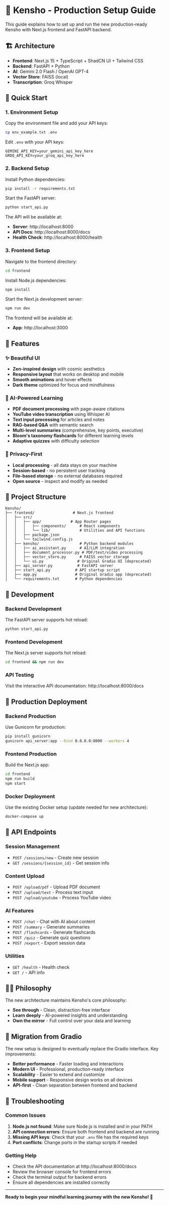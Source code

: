 # 🌌 Kensho - Production Setup Guide

This guide explains how to set up and run the new production-ready Kensho with Next.js frontend and FastAPI backend.

## 🏗️ Architecture

- **Frontend**: Next.js 15 + TypeScript + ShadCN UI + Tailwind CSS
- **Backend**: FastAPI + Python
- **AI**: Gemini 2.0 Flash / OpenAI GPT-4
- **Vector Store**: FAISS (local)
- **Transcription**: Groq Whisper

## 🚀 Quick Start

### 1. Environment Setup

Copy the environment file and add your API keys:

```bash
cp env_example.txt .env
```

Edit `.env` with your API keys:
```
GEMINI_API_KEY=your_gemini_api_key_here
GROQ_API_KEY=your_groq_api_key_here
```

### 2. Backend Setup

Install Python dependencies:
```bash
pip install -r requirements.txt
```

Start the FastAPI server:
```bash
python start_api.py
```

The API will be available at:
- **Server**: http://localhost:8000
- **API Docs**: http://localhost:8000/docs
- **Health Check**: http://localhost:8000/health

### 3. Frontend Setup

Navigate to the frontend directory:
```bash
cd frontend
```

Install Node.js dependencies:
```bash
npm install
```

Start the Next.js development server:
```bash
npm run dev
```

The frontend will be available at:
- **App**: http://localhost:3000

## 🎨 Features

### ✨ Beautiful UI
- **Zen-inspired design** with cosmic aesthetics
- **Responsive layout** that works on desktop and mobile
- **Smooth animations** and hover effects
- **Dark theme** optimized for focus and mindfulness

### 🧠 AI-Powered Learning
- **PDF document processing** with page-aware citations
- **YouTube video transcription** using Whisper AI
- **Text input processing** for articles and notes
- **RAG-based Q&A** with semantic search
- **Multi-level summaries** (comprehensive, key points, executive)
- **Bloom's taxonomy flashcards** for different learning levels
- **Adaptive quizzes** with difficulty selection

### 🔐 Privacy-First
- **Local processing** - all data stays on your machine
- **Session-based** - no persistent user tracking
- **File-based storage** - no external databases required
- **Open source** - inspect and modify as needed

## 📁 Project Structure

```
Kensho/
├── frontend/                 # Next.js frontend
│   ├── src/
│   │   ├── app/             # App Router pages
│   │   │   ├── components/      # React components
│   │   │   └── lib/             # Utilities and API functions
│   │   ├── package.json
│   │   └── tailwind.config.js
│   ├── kensho/                  # Python backend modules
│   │   ├── ai_assistant.py      # AI/LLM integration
│   │   ├── document_processor.py # PDF/text/video processing
│   │   ├── vector_store.py      # FAISS vector storage
│   │   └── ui.py               # Original Gradio UI (deprecated)
│   ├── api_server.py           # FastAPI server
│   ├── start_api.py           # API startup script
│   ├── app.py                 # Original Gradio app (deprecated)
│   └── requirements.txt       # Python dependencies
```

## 🔧 Development

### Backend Development

The FastAPI server supports hot reload:
```bash
python start_api.py
```

### Frontend Development

The Next.js server supports hot reload:
```bash
cd frontend && npm run dev
```

### API Testing

Visit the interactive API documentation:
http://localhost:8000/docs

## 🚀 Production Deployment

### Backend Production

Use Gunicorn for production:
```bash
pip install gunicorn
gunicorn api_server:app --bind 0.0.0.0:8000 --workers 4
```

### Frontend Production

Build the Next.js app:
```bash
cd frontend
npm run build
npm start
```

### Docker Deployment

Use the existing Docker setup (update needed for new architecture):
```bash
docker-compose up
```

## 🔗 API Endpoints

### Session Management
- `POST /sessions/new` - Create new session
- `GET /sessions/{session_id}` - Get session info

### Content Upload
- `POST /upload/pdf` - Upload PDF document
- `POST /upload/text` - Process text input
- `POST /upload/youtube` - Process YouTube video

### AI Features
- `POST /chat` - Chat with AI about content
- `POST /summary` - Generate summaries
- `POST /flashcards` - Generate flashcards
- `POST /quiz` - Generate quiz questions
- `POST /export` - Export session data

### Utilities
- `GET /health` - Health check
- `GET /` - API info

## 🧘‍♂️ Philosophy

The new architecture maintains Kensho's core philosophy:

- **See through** - Clean, distraction-free interface
- **Learn deeply** - AI-powered insights and understanding
- **Own the mirror** - Full control over your data and learning

## 🤝 Migration from Gradio

The new setup is designed to eventually replace the Gradio interface. Key improvements:

- **Better performance** - Faster loading and interactions
- **Modern UI** - Professional, production-ready interface
- **Scalability** - Easier to extend and customize
- **Mobile support** - Responsive design works on all devices
- **API-first** - Clean separation between frontend and backend

## 🐛 Troubleshooting

### Common Issues

1. **Node.js not found**: Make sure Node.js is installed and in your PATH
2. **API connection errors**: Ensure both frontend and backend are running
3. **Missing API keys**: Check that your `.env` file has the required keys
4. **Port conflicts**: Change ports in the startup scripts if needed

### Getting Help

- Check the API documentation at http://localhost:8000/docs
- Review the browser console for frontend errors
- Check the terminal output for backend errors
- Ensure all dependencies are installed correctly

---

**Ready to begin your mindful learning journey with the new Kensho! 🌌** 
